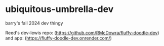 # ubiquitous-umbrella-dev
barry's fall 2024 dev thingy

Reed's dev-lewis repo: (https://github.com/RMcDowra/fluffy-doodle-dev) and app: (https://fluffy-doodle-dev.onrender.com/)


